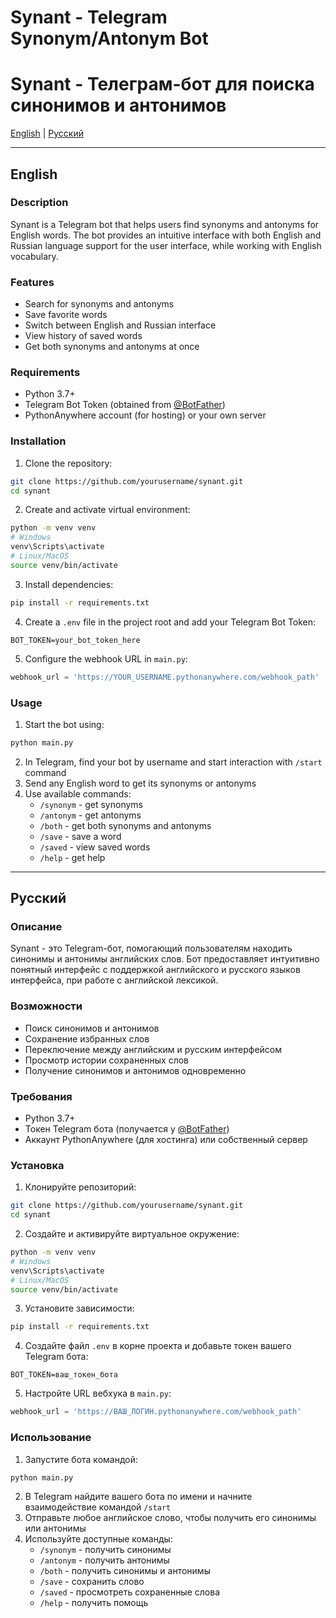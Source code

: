# Synant - Telegram Synonym/Antonym Bot
# Synant - Телеграм-бот для поиска синонимов и антонимов

[English](#english) | [Русский](#russian)

---

<a name="english"></a>
## English

### Description
Synant is a Telegram bot that helps users find synonyms and antonyms for English words. The bot provides an intuitive interface with both English and Russian language support for the user interface, while working with English vocabulary.

### Features
- Search for synonyms and antonyms
- Save favorite words
- Switch between English and Russian interface
- View history of saved words
- Get both synonyms and antonyms at once

### Requirements
- Python 3.7+
- Telegram Bot Token (obtained from [@BotFather](https://t.me/BotFather))
- PythonAnywhere account (for hosting) or your own server

### Installation

1. Clone the repository:
```bash
git clone https://github.com/yourusername/synant.git
cd synant
```

2. Create and activate virtual environment:
```bash
python -m venv venv
# Windows
venv\Scripts\activate
# Linux/MacOS
source venv/bin/activate
```

3. Install dependencies:
```bash
pip install -r requirements.txt
```

4. Create a `.env` file in the project root and add your Telegram Bot Token:
```
BOT_TOKEN=your_bot_token_here
```

5. Configure the webhook URL in `main.py`:
```python
webhook_url = 'https://YOUR_USERNAME.pythonanywhere.com/webhook_path'
```

### Usage
1. Start the bot using:
```bash
python main.py
```

2. In Telegram, find your bot by username and start interaction with `/start` command
3. Send any English word to get its synonyms or antonyms
4. Use available commands:
   - `/synonym` - get synonyms
   - `/antonym` - get antonyms
   - `/both` - get both synonyms and antonyms
   - `/save` - save a word
   - `/saved` - view saved words
   - `/help` - get help

---

<a name="russian"></a>
## Русский

### Описание
Synant - это Telegram-бот, помогающий пользователям находить синонимы и антонимы английских слов. Бот предоставляет интуитивно понятный интерфейс с поддержкой английского и русского языков интерфейса, при работе с английской лексикой.

### Возможности
- Поиск синонимов и антонимов
- Сохранение избранных слов
- Переключение между английским и русским интерфейсом
- Просмотр истории сохраненных слов
- Получение синонимов и антонимов одновременно

### Требования
- Python 3.7+
- Токен Telegram бота (получается у [@BotFather](https://t.me/BotFather))
- Аккаунт PythonAnywhere (для хостинга) или собственный сервер

### Установка

1. Клонируйте репозиторий:
```bash
git clone https://github.com/yourusername/synant.git
cd synant
```

2. Создайте и активируйте виртуальное окружение:
```bash
python -m venv venv
# Windows
venv\Scripts\activate
# Linux/MacOS
source venv/bin/activate
```

3. Установите зависимости:
```bash
pip install -r requirements.txt
```

4. Создайте файл `.env` в корне проекта и добавьте токен вашего Telegram бота:
```
BOT_TOKEN=ваш_токен_бота
```

5. Настройте URL вебхука в `main.py`:
```python
webhook_url = 'https://ВАШ_ЛОГИН.pythonanywhere.com/webhook_path'
```

### Использование
1. Запустите бота командой:
```bash
python main.py
```

2. В Telegram найдите вашего бота по имени и начните взаимодействие командой `/start`
3. Отправьте любое английское слово, чтобы получить его синонимы или антонимы
4. Используйте доступные команды:
   - `/synonym` - получить синонимы
   - `/antonym` - получить антонимы
   - `/both` - получить синонимы и антонимы
   - `/save` - сохранить слово
   - `/saved` - просмотреть сохраненные слова
   - `/help` - получить помощь 
